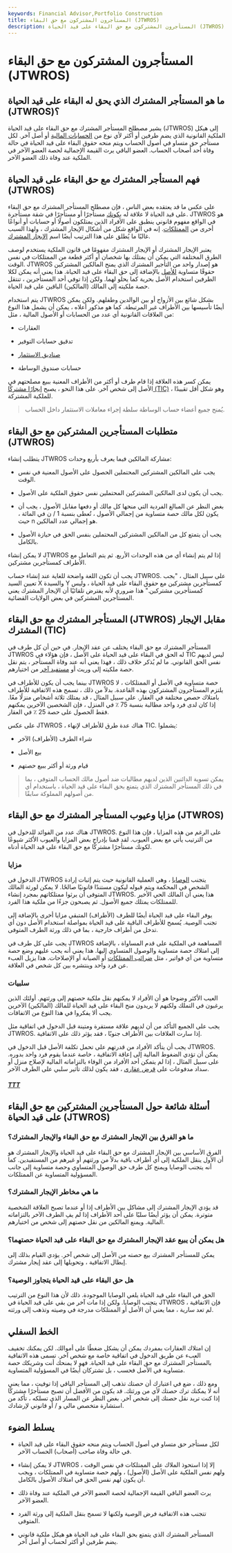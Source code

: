 ```yaml
---
keywords: Financial Advisor,Portfolio Construction
title: المستأجرون المشتركون مع حق البقاء (JTWROS)
description: المستأجرون المشتركون مع حق البقاء على قيد الحياة (JTWROS) هو نوع من ملكية العقارات التي تمنح المالكين المشتركين حقوق البقاء على قيد الحياة عند وفاة مالك عقار آخر.
---
```


# المستأجرون المشتركون مع حق البقاء (JTWROS)
## ما هو المستأجر المشترك الذي يحق له البقاء على قيد الحياة (JTWROS)؟

يشير مصطلح المستأجر المشترك مع حق البقاء على قيد الحياة (JTWROS) إلى هيكل الملكية القانونية الذي يضم طرفين أو أكثر لأي نوع من [الحسابات المالية](/account) أو أصل آخر. لكل مستأجر حق متساو في أصول الحساب ويتم منحه حقوق البقاء على قيد الحياة في حالة وفاة أحد أصحاب الحساب. العضو الباقي يرث القيمة الإجمالية لحصة العضو الآخر في الملكية عند وفاة ذلك العضو الآخر.

## فهم المستأجر المشترك مع حق البقاء على قيد الحياة (JTWROS)

على عكس ما قد يعتقده بعض الناس ، فإن مصطلح المستأجر المشترك مع حق البقاء على قيد الحياة لا علاقة له [بكونك](/lessee) مستأجرًا أو مستأجرًا في شقة مستأجرة. JTWROS هو في الواقع مفهوم قانوني ينطبق على الأفراد الذين يمتلكون أصولًا أو حسابات أو أنواعًا أخرى من [الممتلكات](/property). إنه في الواقع شكل من أشكال الإيجار المشترك ، ولهذا السبب غالبًا ما يُطلق على هذا الترتيب أيضًا اسم [الإيجار المشترك](/joint-tenancy).

يعتبر الإيجار المشترك أو الإيجار المشترك مفهومًا في قانون الملكية يستخدم لوصف الطرق المختلفة التي يمكن أن يمتلك بها شخصان أو أكثر قطعة من الممتلكات في نفس الوقت. JTWROS هو إصدار واحد من التأجير المشترك الذي يمنح المالكين المشتركين حقوقًا متساوية [للأصل](/asset) بالإضافة إلى حق البقاء على قيد الحياة. هذا يعني أنه يمكن لكلا الطرفين استخدام الأصل بحرية كما يحلو لهما. ولكن إذا توفي أحد المستأجرين ، تنتقل حصة ملكيته إلى المالك (المالكين) الباقين على قيد الحياة.

يتم استخدام JTWROS بشكل شائع بين الأزواج أو بين الوالدين وطفلهم. ولكن يمكن أيضًا تأسيسها بين الأطراف غير المرتبطة. كما هو مذكور أعلاه ، يمكن أن يشمل هذا النوع من العلاقات القانونية أي عدد من الحسابات أو الأصول المالية ، مثل:

- العقارات

- تدقيق حسابات التوفير

- [صناديق الاستثمار](/mutualfund)

- حسابات صندوق الوساطة

يمكن كسر هذه العلاقة إذا قام طرف أو أكثر من الأطراف المعنية ببيع مصلحتهم في الأصل إلى شخص آخر. على هذا النحو ، يصبح [إيجارًا مشتركًا (TIC)](/tenancy_in_common) ، وهو شكل أقل تقييدًا للملكية المشتركة.

> يُمنح جميع أعضاء حساب الوساطة سلطة إجراء معاملات الاستثمار داخل الحساب.

>

## متطلبات المستأجرين المشتركين مع حق البقاء (JTWROS)

يتطلب إنشاء JTWROS مشاركة المالكين فيما يعرف بأربع وحدات:

- يجب على المالكين المشتركين المحتملين الحصول على الأصول المعنية في نفس الوقت.

- يجب أن يكون لدى المالكين المشتركين المحتملين نفس حقوق الملكية على الأصول.

- بغض النظر عن المبالغ الفردية التي منحها كل مالك أو دفعها مقابل الأصول ، يجب أن يكون لكل مالك حصة متساوية من إجمالي الأصول ، تُعطى بنسبة 1 / ن في المائة ، حيث n هو إجمالي عدد المالكين.

- يجب أن يتمتع كل من المالكين المشتركين المحتملين بنفس الحق في حيازة الأصول بالكامل.

لا يمكن إنشاء JTWROS إذا لم يتم إنشاء أي من هذه الوحدات الأربع. ثم يتم التعامل مع الأطراف كمستأجرين مشتركين.

يجب أن تكون اللغة واضحة للغاية عند إنشاء حساب JTWROS. على سبيل المثال ، "يجب تعيين السيد X والسيدة Y كمستأجرين مشتركين مع حقوق البقاء على قيد الحياة ، وليس كمستأجرين مشتركين." هذا ضروري لأنه يفترض تلقائيًا أن الإيجار المشترك يعني المستأجرين المشتركين في بعض الولايات القضائية.

## المستأجر المشترك مع حق البقاء (JTWROS) مقابل الإيجار المشترك (TIC)

المستأجر المشترك مع حق البقاء يختلف عن عقد الإيجار. في حين أن كل طرف في JTWROS له الحق في البقاء على قيد الحياة على الأصل ، فإن هؤلاء في TIC ليس لديهم نفس الحق القانوني. ما لم يُذكر خلاف ذلك ، فهذا يعني أنه عند وفاة المستأجر ، يتم نقل حصة ملكيته إلى وريث أو [مستفيد آخر](/beneficiary) من اختيارهم.

بينما يجب أن يكون للأطراف في JTWROS حصة متساوية في الأصل أو الممتلكات ، لا يلتزم المستأجرون المشتركون بهذه القاعدة. بدلاً من ذلك ، تسمح هذه الاتفاقية للأطراف بامتلاك حصص مختلفة في العقار. على سبيل المثال ، قد يمتلك ثلاثة أشخاص منزلًا معًا. إذا كان لدى فرد واحد مطالبة بنسبة 75 ٪ في المنزل ، فإن الشخصين الآخرين يمكنهم فقط الحصول على حصة 25 ٪ في العقار.

على عكس JTWROS ، هناك عدة طرق للأطراف لإنهاء TIC. يشملوا:

- شراء الطرف (الأطراف) الآخر

- بيع الأصل

- قيام ورثة أو أكثر ببيع حصتهم

> يمكن تسوية الدائنين الذين لديهم مطالبات ضد أصول مالك الحساب المتوفى ، بما في ذلك المستأجر المشترك الذي يتمتع بحق البقاء على قيد الحياة ، باستخدام أي من أصولهم المملوكة سابقًا.

>

## مزايا وعيوب المستأجر المشترك مع حق البقاء (JTWROS)

هناك عدد من الفوائد للدخول في JTWROS. على الرغم من هذه المزايا ، فإن هذا النوع من الترتيب يأتي مع بعض العيوب. لقد قمنا بإدراج بعض المزايا والعيوب الأكثر شيوعًا لكونك مستأجرًا مشتركًا مع حق البقاء على قيد الحياة أدناه.

### مزايا

الدخول في JTWROS يتجنب [الوصايا](/probate) ، وهي العملية القانونية حيث يتم إثبات إرادة الشخص في المحكمة ويتم قبوله ليكون مستندًا قانونيًا صالحًا. لا يمكن لورثة المالك المتوفى أن يرثوا ممتلكاتهم بمجرد إنشاء JTWROS. هذا يعني أن المالك الحي الأخير للممتلكات يمتلك جميع الأصول. ثم يصبحون جزءًا من ملكية هذا الفرد.

يوفر البقاء على قيد الحياة أيضًا للطرف (الأطراف) المتبقي مزايا أخرى بالإضافة إلى تجنب الوصية. يُسمح للأطراف الباقية على قيد الحياة بمواصلة استخدام الأصل دون أي تدخل من أطراف خارجية ، بما في ذلك ورثة الطرف المتوفى.

يجب على كل طرف في JTWROS المساهمة في الملكية على قدم المساواة ، بالإضافة إلى امتلاك حصة متساوية والوصول المتساوي إليها. هذا يعني أنه يجب عليهم وضع حصة متساوية من أي فواتير ، مثل [ضرائب الممتلكات](/propertytax) أو الصيانة أو الإصلاحات. هذا يزيل العبء عن فرد واحد وينتشره بين كل شخص في العلاقة.

### سلبيات

العيب الأكثر وضوحا هو أن الأفراد لا يمكنهم نقل ملكية حصتهم إلى ورثتهم. أولئك الذين يرغبون في التملك ولكنهم لا يريدون منح البقاء على قيد الحياة للمالك (المالكين) الآخرين يجب ألا يفكروا في هذا النوع من الاتفاقات.

يجب على الجميع التأكد من أن لديهم علاقة مستقرة ومتينة قبل الدخول في اتفاقية مثل JTWROS. إذا سارت العلاقات بين الأطراف جنوبًا ، فقد يؤثر ذلك على الاتفاقية.

يجب أن يتأكد الأفراد من قدرتهم على تحمل تكلفة الأصل قبل الدخول في JTWROS. يمكن أن تؤدي الضغوط المالية إلى إعاقة الاتفاقية ، خاصة عندما يقوم فرد واحد بدوره. على سبيل المثال ، إذا لم يتمكن أحد الأفراد من الوفاء بالتزاماته المالية لإصلاح منزل أو سداد مدفوعات على [قرض عقاري](/mortgage) ، فقد يكون لذلك تأثير سلبي على الطرف الآخر.

<h5> <a href=""> TTT </a> </h5>

## أسئلة شائعة حول المستأجرين المشتركين مع حق البقاء على قيد الحياة (JTWROS)

### ما هو الفرق بين الإيجار المشترك مع حق البقاء والإيجار المشترك؟

الفرق الأساسي بين الإيجار المشترك مع حق البقاء على قيد الحياة والإيجار المشترك هو أن الأول ينقل الملكية إلى أي أطراف باقية بدلاً من ورثتهم أو غيرهم من المستفيدين. كما أنه يتجنب الوصايا ويمنح كل طرف حق الوصول المتساوي وحصة متساوية إلى جانب المسؤولية المتساوية عن الممتلكات.

### ما هي مخاطر الإيجار المشترك؟

قد يؤدي الإيجار المشترك إلى مشاكل بين الأطراف إذا أو عندما تصبح العلاقة الشخصية متوترة. يمكن أن يؤثر أيضًا سلبًا على أحد الأطراف إذا لم يفِ الطرف الآخر بالتزاماته المالية. ويمنع المالكين من نقل حصتهم إلى شخص من اختيارهم.

### هل يمكن أن يبيع عقد الإيجار المشترك مع حق البقاء على قيد الحياة حصتهما؟

يمكن للمستأجر المشترك بيع حصته من الأصل إلى شخص آخر. يؤدي القيام بذلك إلى إبطال الاتفاقية ، وتحويلها إلى عقد إيجار مشترك.

### هل حق البقاء على قيد الحياة يتجاوز الوصية؟

الحق في البقاء على قيد الحياة يلغي الوصايا الموجودة. ذلك لأن هذا النوع من الترتيب يتجنب الوصايا. ولكن إذا مات آخر من بقي على قيد الحياة في JTWROS ، فإن الاتفاقية لم تعد سارية ، مما يعني أن الأصل أو الممتلكات مدرجة في وصيته وتذهب إلى ورثته.

## الخط السفلي

إن امتلاك العقارات بمفردك يمكن أن يشكل ضغطًا على أموالك. لكن يمكنك تخفيف العبء عن طريق الدخول في اتفاقية خاصة مع شخص آخر. تسمى هذه الاتفاقية بالمستأجر المشترك مع حق البقاء على قيد الحياة. فهو لا يمنحك أنت وشريكك حصة متساوية في الأصل فحسب ، بل تشتركان أيضًا في المسؤولية المتساوية.

ومع ذلك ، ضع في اعتبارك أن حصتك تذهب إلى المستأجر الباقي إذا توفيت ، مما يعني أنه لا يمكنك ترك حصتك لأي من ورثتك. قد يكون من الأفضل أن تصبح مستأجرًا مشتركًا إذا كنت تريد نقل حصتك إلى شخص آخر. بغض النظر عن المسار الذي تسلكه ، تأكد من استشارة متخصص مالي و / أو قانوني لإرشادك.

## يسلط الضوء

- لكل مستأجر حق متساو في أصول الحساب ويتم منحه حقوق البقاء على قيد الحياة في حالة وفاة صاحب (أصحاب) الحساب الآخر.

- لا يمكن إنشاء JTWROS إلا إذا استحوذ الملاك على الممتلكات في نفس الوقت ، ولهم نفس الملكية على الأصل (الأصول) ، ولهم حصة متساوية في الممتلكات ، ويجب أن يكون لهم نفس الحق في امتلاك الأصول بالكامل.

- يرث العضو الباقي القيمة الإجمالية لحصة العضو الآخر في الملكية عند وفاة ذلك العضو الآخر.

- تتجنب هذه الاتفاقية فرض الوصية ولكنها لا تسمح بنقل الملكية إلى ورثة الفرد المتوفى.

- المستأجر المشترك الذي يتمتع بحق البقاء على قيد الحياة هو هيكل ملكية قانوني يضم طرفين أو أكثر لحساب أو أصل آخر.


